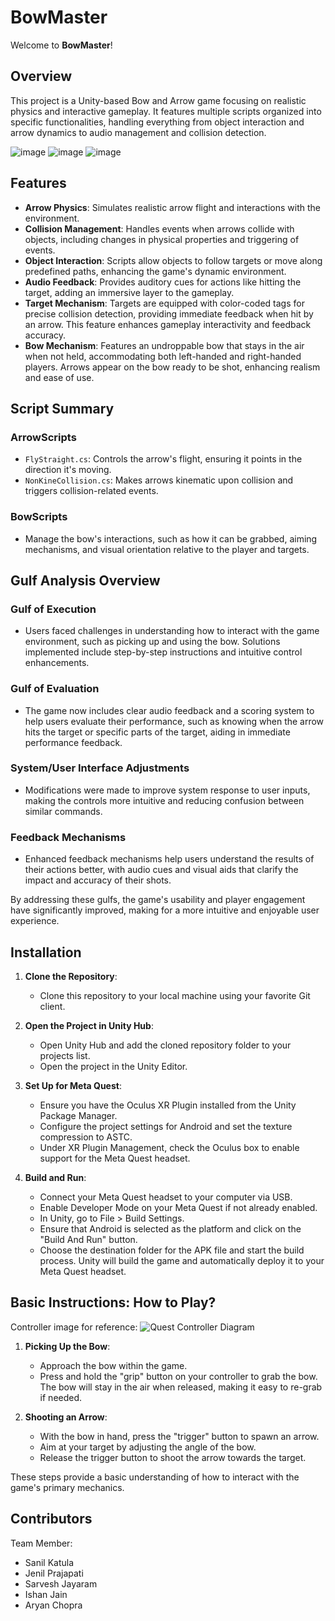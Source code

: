 # BowMaster
Welcome to **BowMaster**!

## Overview

This project is a Unity-based Bow and Arrow game focusing on realistic physics and interactive gameplay. It features multiple scripts organized into specific functionalities, handling everything from object interaction and arrow dynamics to audio management and collision detection.


![image](https://github.com/sanilkatula/Bowmaster/assets/124840083/7845a203-c95a-403f-93ef-3aa957e63b51)
![image](https://github.com/sanilkatula/Bowmaster/assets/124840083/e243f071-65d9-4e82-91e3-26d7275f1aa5)
![image](https://github.com/sanilkatula/Bowmaster/assets/124840083/a14cc1ba-eecf-485d-9716-d237fb3c8d14)

## Features

- **Arrow Physics**: Simulates realistic arrow flight and interactions with the environment.
- **Collision Management**: Handles events when arrows collide with objects, including changes in physical properties and triggering of events.
- **Object Interaction**: Scripts allow objects to follow targets or move along predefined paths, enhancing the game's dynamic environment.
- **Audio Feedback**: Provides auditory cues for actions like hitting the target, adding an immersive layer to the gameplay.
- **Target Mechanism**: Targets are equipped with color-coded tags for precise collision detection, providing immediate feedback when hit by an arrow. This feature enhances gameplay interactivity and feedback accuracy.
- **Bow Mechanism**: Features an undroppable bow that stays in the air when not held, accommodating both left-handed and right-handed players. Arrows appear on the bow ready to be shot, enhancing realism and ease of use.


## Script Summary

### ArrowScripts
- `FlyStraight.cs`: Controls the arrow's flight, ensuring it points in the direction it's moving.
- `NonKineCollision.cs`: Makes arrows kinematic upon collision and triggers collision-related events.

### BowScripts
- Manage the bow's interactions, such as how it can be grabbed, aiming mechanisms, and visual orientation relative to the player and targets.

## Gulf Analysis Overview

### Gulf of Execution
- Users faced challenges in understanding how to interact with the game environment, such as picking up and using the bow. Solutions implemented include step-by-step instructions and intuitive control enhancements.

### Gulf of Evaluation
- The game now includes clear audio feedback and a scoring system to help users evaluate their performance, such as knowing when the arrow hits the target or specific parts of the target, aiding in immediate performance feedback.

### System/User Interface Adjustments
- Modifications were made to improve system response to user inputs, making the controls more intuitive and reducing confusion between similar commands.

### Feedback Mechanisms
- Enhanced feedback mechanisms help users understand the results of their actions better, with audio cues and visual aids that clarify the impact and accuracy of their shots.

By addressing these gulfs, the game's usability and player engagement have significantly improved, making for a more intuitive and enjoyable user experience.

## Installation

1. **Clone the Repository**:
   - Clone this repository to your local machine using your favorite Git client.

2. **Open the Project in Unity Hub**:
   - Open Unity Hub and add the cloned repository folder to your projects list.
   - Open the project in the Unity Editor.

3. **Set Up for Meta Quest**:
   - Ensure you have the Oculus XR Plugin installed from the Unity Package Manager.
   - Configure the project settings for Android and set the texture compression to ASTC.
   - Under XR Plugin Management, check the Oculus box to enable support for the Meta Quest headset.

4. **Build and Run**:
   - Connect your Meta Quest headset to your computer via USB.
   - Enable Developer Mode on your Meta Quest if not already enabled.
   - In Unity, go to File > Build Settings.
   - Ensure that Android is selected as the platform and click on the "Build And Run" button.
   - Choose the destination folder for the APK file and start the build process. Unity will build the game and automatically deploy it to your Meta Quest headset.

## Basic Instructions: How to Play?

Controller image for reference:
![Quest Controller Diagram](https://github.com/sanilkatula/Bowmaster/assets/124840083/02b54603-b967-41d9-9ca2-2884af685b90)

1. **Picking Up the Bow**:
   - Approach the bow within the game.
   - Press and hold the "grip" button on your controller to grab the bow. The bow will stay in the air when released, making it easy to re-grab if needed.

2. **Shooting an Arrow**:
   - With the bow in hand, press the "trigger" button to spawn an arrow.
   - Aim at your target by adjusting the angle of the bow.
   - Release the trigger button to shoot the arrow towards the target.

These steps provide a basic understanding of how to interact with the game's primary mechanics.


## Contributors

Team Member:
- Sanil Katula
- Jenil Prajapati
- Sarvesh Jayaram
- Ishan Jain
- Aryan Chopra

